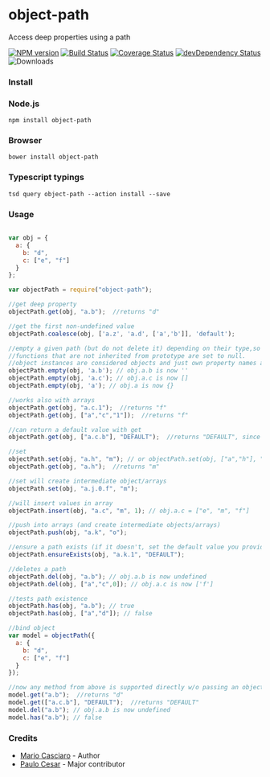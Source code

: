 

object-path
===========

Access deep properties using a path

[![NPM version](https://badge.fury.io/js/object-path.png)](http://badge.fury.io/js/object-path)
[![Build Status](https://travis-ci.org/mariocasciaro/object-path.png)](https://travis-ci.org/mariocasciaro/object-path)
[![Coverage Status](https://coveralls.io/repos/mariocasciaro/object-path/badge.png)](https://coveralls.io/r/mariocasciaro/object-path)
[![devDependency Status](https://david-dm.org/mariocasciaro/object-path/dev-status.svg)](https://david-dm.org/mariocasciaro/object-path#info=devDependencies)
![Downloads](http://img.shields.io/npm/dm/object-path.svg)

###  Install

### Node.js

```
npm install object-path
```

### Browser

```
bower install object-path
```

### Typescript typings

```
tsd query object-path --action install --save
```

###  Usage

```javascript

var obj = {
  a: {
    b: "d",
    c: ["e", "f"]
  }
};

var objectPath = require("object-path");

//get deep property
objectPath.get(obj, "a.b");  //returns "d"

//get the first non-undefined value
objectPath.coalesce(obj, ['a.z', 'a.d', ['a','b']], 'default');

//empty a given path (but do not delete it) depending on their type,so it retains reference to objects and arrays.
//functions that are not inherited from prototype are set to null.
//object instances are considered objects and just own property names are deleted
objectPath.empty(obj, 'a.b'); // obj.a.b is now ''
objectPath.empty(obj, 'a.c'); // obj.a.c is now []
objectPath.empty(obj, 'a'); // obj.a is now {}

//works also with arrays
objectPath.get(obj, "a.c.1");  //returns "f"
objectPath.get(obj, ["a","c","1"]);  //returns "f"

//can return a default value with get
objectPath.get(obj, ["a.c.b"], "DEFAULT");  //returns "DEFAULT", since a.c.b path doesn't exists, if omitted, returns undefined

//set
objectPath.set(obj, "a.h", "m"); // or objectPath.set(obj, ["a","h"], "m");
objectPath.get(obj, "a.h");  //returns "m"

//set will create intermediate object/arrays
objectPath.set(obj, "a.j.0.f", "m");

//will insert values in array
objectPath.insert(obj, "a.c", "m", 1); // obj.a.c = ["e", "m", "f"]

//push into arrays (and create intermediate objects/arrays)
objectPath.push(obj, "a.k", "o");

//ensure a path exists (if it doesn't, set the default value you provide)
objectPath.ensureExists(obj, "a.k.1", "DEFAULT");

//deletes a path
objectPath.del(obj, "a.b"); // obj.a.b is now undefined
objectPath.del(obj, ["a","c",0]); // obj.a.c is now ['f']

//tests path existence
objectPath.has(obj, "a.b"); // true
objectPath.has(obj, ["a","d"]); // false

//bind object
var model = objectPath({
  a: {
    b: "d",
    c: ["e", "f"]
  }
});

//now any method from above is supported directly w/o passing an object
model.get("a.b");  //returns "d"
model.get(["a.c.b"], "DEFAULT");  //returns "DEFAULT"
model.del("a.b"); // obj.a.b is now undefined
model.has("a.b"); // false

```

### Credits

* [Mario Casciaro](https://github.com/mariocasciaro) - Author
* [Paulo Cesar](https://github.com/pocesar) - Major contributor
